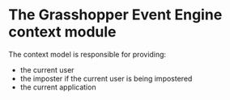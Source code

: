 # The Grasshopper Event Engine context module

The context model is responsible for providing:

 * the current user
 * the imposter if the current user is being impostered
 * the current application
